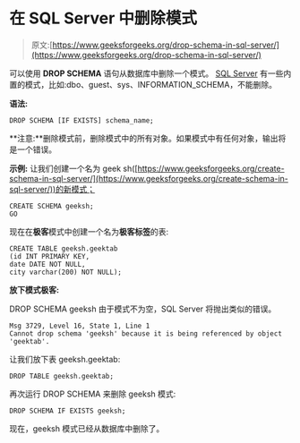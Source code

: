 # 在 SQL Server 中删除模式

> 原文:[https://www.geeksforgeeks.org/drop-schema-in-sql-server/](https://www.geeksforgeeks.org/drop-schema-in-sql-server/)

可以使用 **DROP SCHEMA** 语句从数据库中删除一个模式。 [SQL Server](https://www.geeksforgeeks.org/sql-tutorial/#sql-server) 有一些内置的模式，比如:dbo、guest、sys、INFORMATION_SCHEMA，不能删除。

**语法:**

```
DROP SCHEMA [IF EXISTS] schema_name;

```

**注意:**删除模式前，删除模式中的所有对象。如果模式中有任何对象，输出将是一个错误。

**示例:**
让我们创建一个名为 geek sh([https://www.geeksforgeeks.org/create-schema-in-sql-server/](https://www.geeksforgeeks.org/create-schema-in-sql-server/))的新模式；

```
CREATE SCHEMA geeksh;
GO

```

现在在**极客**模式中创建一个名为**极客标签**的表:

```
CREATE TABLE geeksh.geektab
(id INT PRIMARY KEY,
date DATE NOT NULL,
city varchar(200) NOT NULL);

```

**放下模式极客:**

DROP SCHEMA geeksh
由于模式不为空，SQL Server 将抛出类似的错误。

```
Msg 3729, Level 16, State 1, Line 1
Cannot drop schema 'geeksh' because it is being referenced by object 'geektab'.

```

让我们放下表 geeksh.geektab:

```
DROP TABLE geeksh.geektab;

```

再次运行 DROP SCHEMA 来删除 geeksh 模式:

```
DROP SCHEMA IF EXISTS geeksh;

```

现在，geeksh 模式已经从数据库中删除了。